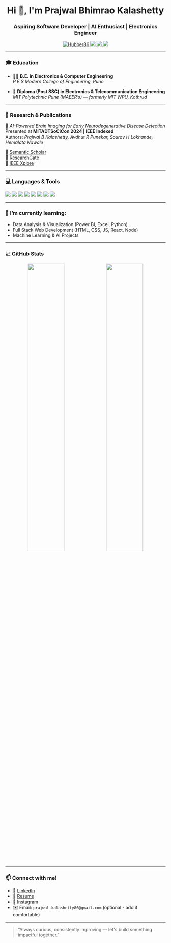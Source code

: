 <h1 align="center">Hi 👋, I'm Prajwal Bhimrao Kalashetty</h1>
<h3 align="center">Aspiring Software Developer | AI Enthusiast | Electronics Engineer</h3>

<p align="center">
  <a href="https://github.com/Hubber86">
    <img src="https://komarev.com/ghpvc/?username=Hubber86&label=Profile%20views&color=0e75b6&style=flat" alt="Hubber86" />
  </a>
  <a href="https://www.linkedin.com/in/prajwal-kalashetty-0527321b0" target="_blank">
    <img src="https://img.shields.io/badge/LinkedIn-blue?logo=linkedin&style=flat&logoColor=white" />
  </a>
  <a href="https://prajwal-kalashetty-resume.vercel.app/" target="_blank">
    <img src="https://img.shields.io/badge/Resume-Browse-orange?style=flat&logo=vercel" />
  </a>
  <a href="https://www.instagram.com/_prajwal_kalashetty/" target="_blank">
    <img src="https://img.shields.io/badge/Instagram-Personal-DD2A7B?style=flat&logo=instagram&logoColor=white" />
  </a>
</p>

---

### 🎓 Education
- 🧑‍🎓 **B.E. in Electronics & Computer Engineering**  
  *P.E.S Modern College of Engineering, Pune*

- 📡 **Diploma (Post SSC) in Electronics & Telecommunication Engineering**  
  *MIT Polytechnic Pune (MAEER’s) — formerly MIT WPU, Kothrud*

---

### 🧠 Research & Publications
📘 *AI-Powered Brain Imaging for Early Neurodegenerative Disease Detection*  
Presented at **MITADTSoCiCon 2024 | IEEE Indexed**  
Authors: *Prajwal B Kalashetty, Avdhut R Punekar, Sourav H Lokhande, Hemalata Nawale*

🔗 [Semantic Scholar](https://www.semanticscholar.org/author/Prajwal-Bhimrao-Kalashetty/2309514769)  
🔗 [ResearchGate](https://www.researchgate.net/publication/381936844_AI-Powered_Brain_Imaging_for_Early_Neurodegenerative_Disease_Detection)  
🔗 [IEEE Xplore](https://ieeexplore.ieee.org/author/551042883560161)

---

### 💻 Languages & Tools
<p align="left">
  <img src="https://img.shields.io/badge/Python-3776AB?style=for-the-badge&logo=python&logoColor=white" />
  <img src="https://img.shields.io/badge/C++-00599C?style=for-the-badge&logo=c%2B%2B&logoColor=white" />
  <img src="https://img.shields.io/badge/C-282C34?style=for-the-badge&logo=c&logoColor=A8B9CC" />
  <img src="https://img.shields.io/badge/MySQL-4479A1?style=for-the-badge&logo=mysql&logoColor=white" />
  <img src="https://img.shields.io/badge/Git-F05032?style=for-the-badge&logo=git&logoColor=white" />
  <img src="https://img.shields.io/badge/Linux-FCC624?style=for-the-badge&logo=linux&logoColor=black" />
  <img src="https://img.shields.io/badge/PowerBI-F2C811?style=for-the-badge&logo=powerbi&logoColor=black" />
  <img src="https://img.shields.io/badge/VS Code-007ACC?style=for-the-badge&logo=visual-studio-code&logoColor=white" />
</p>

---

### 🌱 I’m currently learning:
- Data Analysis & Visualization (Power BI, Excel, Python)
- Full Stack Web Development (HTML, CSS, JS, React, Node)
- Machine Learning & AI Projects

---

### 📈 GitHub Stats

<p align="center">
  <img src="https://github-readme-stats.vercel.app/api?username=Hubber86&show_icons=true&theme=radical" width="48%" />
  <img src="https://github-readme-stats.vercel.app/api/top-langs/?username=Hubber86&layout=compact&theme=radical" width="48%" />
</p>

---

### 📫 Connect with me!
- 💼 [LinkedIn](https://www.linkedin.com/in/prajwal-kalashetty-0527321b0)
- 📝 [Resume](https://prajwal-kalashetty-resume.vercel.app/)
- 📸 [Instagram](https://www.instagram.com/_prajwal_kalashetty/)
- ✉️ Email: `prajwal.kalashetty86@gmail.com` (optional - add if comfortable)

---

> “Always curious, consistently improving — let's build something impactful together.”

